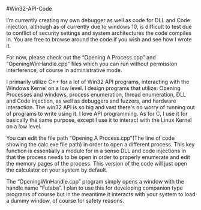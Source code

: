 #Win32-API-Code

I’m currently creating my own debugger as well as code for DLL and Code injection, although as of currently due to windows 10, is difficult to test due to conflict of security settings and system architectures the code compiles in. You are free to browse around the code if you wish and see how I wrote it.

For now, please check out the “Opening A Process.cpp” and “OpeningWinHandle.cpp” files which you can run without permission interference, of course in administrative mode. 

I primarily utilize C++ for a lot of Win32 API programs, interacting with the Windows Kernel on a low level. I design programs that utilize: Opening Processes and windows, process enumeration, thread enumeration, DLL and Code injection, as well as debuggers and fuzzers, and hardware interaction. The win32 API is so big and vast there's no worry of running out of programs to write using it. I love API programming. As for C, I use it for basically the same purpose, except I use it to interact with the Linux Kernel on a low level.

You can edit the file path “Opening A Process.cpp”(The line of code showing the calc.exe file path) in order to open a different process. This key function is essentially a module for in a sense DLL and code injections in that the process needs to be open in order to properly enumerate and edit the memory pages of the process. This version of the code will just open the calculator on your system by default.

The “OpeningWinHandle.cpp” program simply opens a window with the handle name “Futaba”. I plan to use this for developing companion type programs of course but in the meantime it interacts with your system to load a dummy window, of course for safety reasons. 
